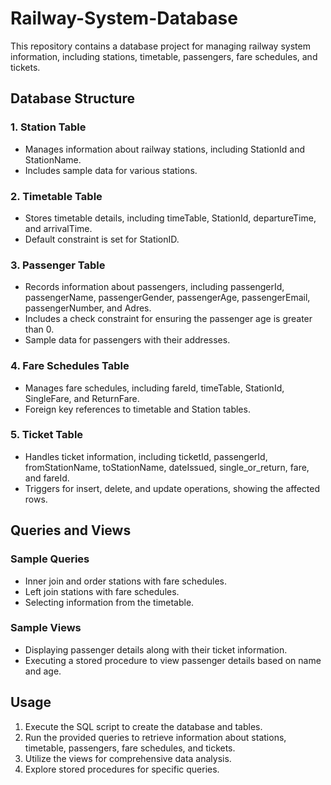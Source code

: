 # Railway-System-Database

This repository contains a database project for managing railway system information, including stations, timetable, passengers, fare schedules, and tickets.

## Database Structure

### 1. Station Table
- Manages information about railway stations, including StationId and StationName.
- Includes sample data for various stations.

### 2. Timetable Table
- Stores timetable details, including timeTable, StationId, departureTime, and arrivalTime.
- Default constraint is set for StationID.

### 3. Passenger Table
- Records information about passengers, including passengerId, passengerName, passengerGender, passengerAge, passengerEmail, passengerNumber, and Adres.
- Includes a check constraint for ensuring the passenger age is greater than 0.
- Sample data for passengers with their addresses.

### 4. Fare Schedules Table
- Manages fare schedules, including fareId, timeTable, StationId, SingleFare, and ReturnFare.
- Foreign key references to timetable and Station tables.

### 5. Ticket Table
- Handles ticket information, including ticketId, passengerId, fromStationName, toStationName, dateIssued, single_or_return, fare, and fareId.
- Triggers for insert, delete, and update operations, showing the affected rows.

## Queries and Views

### Sample Queries
- Inner join and order stations with fare schedules.
- Left join stations with fare schedules.
- Selecting information from the timetable.

### Sample Views
- Displaying passenger details along with their ticket information.
- Executing a stored procedure to view passenger details based on name and age.

## Usage
1. Execute the SQL script to create the database and tables.
2. Run the provided queries to retrieve information about stations, timetable, passengers, fare schedules, and tickets.
3. Utilize the views for comprehensive data analysis.
4. Explore stored procedures for specific queries.
